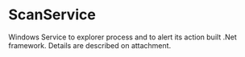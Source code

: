 # ScanService
Windows Service to explorer process and to alert its action built .Net framework.
Details are described on attachment.
